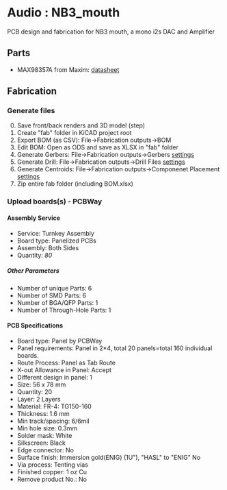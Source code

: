 # Audio : NB3_mouth

PCB design and fabrication for NB3 mouth, a mono i2s DAC and Amplifier

## Parts

- MAX98357A from Maxim: [datasheet](libraries/parts/I2S_DAC-AMP_MAX98357A/I2S_DAC-AMP_MAX98357A.pdf)

## Fabrication

### Generate files
0. Save front/back renders and 3D model (step)
1. Create "fab" folder in KiCAD project root
2. Export BOM (as CSV): File->Fabrication outputs->BOM
3. Edit BOM: Open as ODS and save as XLSX in "fab" folder
4. Generate Gerbers: File->Fabrication outputs->Gerbers [settings](NB3_mouth_FAB_plot_settings.png)
5. Generate Drill: File->Fabrication outputs->Drill Files [settings](NB3_mouth_FAB_drill_settings.png)
6. Generate Centroids: File->Fabrication outputs->Componenet Placement [settings](NB3_mouth_FAB_pos_settings.png)
7. Zip entire fab folder (including BOM.xlsx)

### Upload boards(s) - PCBWay

#### Assembly Service
- Service: Turnkey Assembly
- Board type: Panelized PCBs
- Assembly: Both Sides
- Quantity: *80*

##### Other Parameters
- Number of unique Parts: 6
- Number of SMD Parts: 6
- Number of BGA/QFP Parts: 1
- Number of Through-Hole Parts: 1
			
#### PCB Specifications
- Board type: Panel by PCBWay
- Panel requirements: Panel in 2*4, total 20 panels=total 160 individual boards.
- Route Process: Panel as Tab Route
- X-out Allowance in Panel: Accept
- Different design in panel: 1
- Size: 56 x 78 mm
- Quantity: 20
- Layer: 2 Layers
- Material: FR-4: TG150-160
- Thickness: 1.6 mm
- Min track/spacing: 6/6mil
- Min hole size: 0.3mm
- Solder mask: White
- Silkscreen: Black
- Edge connector: No
- Surface finish: Immersion gold(ENIG) (1U"), "HASL" to "ENIG" No
- Via process: Tenting vias
- Finished copper: 1 oz Cu
- Remove product No.: No

